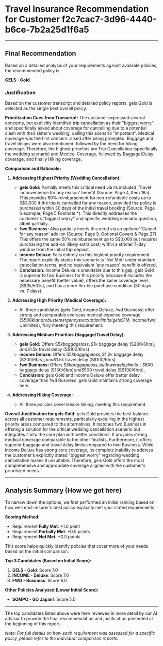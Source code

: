 # Travel Insurance Recommendation for Customer f2c7cac7-3d96-4440-b6ce-7b2a25d1f6a5

---

## Final Recommendation
Based on a detailed analysis of your requirements against available policies, the recommended policy is:

**GELS - Gold**

### Justification
Based on the customer transcript and detailed policy reports, gels Gold is selected as the single best overall policy.

**Prioritization Cues from Transcript:** The customer expressed several concerns, but explicitly identified trip cancellation as their "biggest worry" and specifically asked about coverage for cancelling due to a potential clash with their sister's wedding, calling this scenario "important". Medical coverage was the first concern raised after being prompted. Baggage and travel delays were also mentioned, followed by the need for hiking coverage. Therefore, the highest priorities are Trip Cancellation (specifically the wedding scenario) and Medical Coverage, followed by Baggage/Delay coverage, and finally Hiking coverage.

**Comparison and Rationale:**

1.  **Addressing Highest Priority (Wedding Cancellation):** 
    *   **gels Gold:** Partially meets this critical need via its included 'Travel inconvenience for any reason' benefit (Source: Page 4, Item 19a). This provides 50% reimbursement for non-refundable costs up to S$3,000 if the trip is cancelled for any reason, provided the policy is purchased within 30 days of the initial travel booking (Source: Page 6 example, Page 5 Footnote *). This directly addresses the customer's "biggest worry" and specific wedding scenario question, albeit partially.
    *   **fwd Business:** Also partially meets this need via an *optional* 'Cancel for any reason' add-on (Source: Page 9, Optional Covers & Page 27). This offers the same 50% reimbursement up to S$3,000 but requires purchasing the add-on (likely extra cost) within a stricter 7-day window from the initial trip deposit.
    *   **income Deluxe:** Fails entirely on this highest priority requirement. The report explicitly states this scenario is 'Not Met' under standard cancellation terms, and no equivalent 'any reason' benefit is offered.
    *   **Conclusion:** income Deluxe is unsuitable due to this gap. gels Gold is superior to fwd Business for this priority because it *includes* the necessary benefit (better value), offers the same coverage level (S$3k/50%), and has a more flexible purchase condition (30 days vs. 7 days).

2.  **Addressing High Priority (Medical Coverage):**
    *   All three candidates (gels Gold, income Deluxe, fwd Business) offer strong and comparable overseas medical expense coverage (S$500k) and robust emergency evacuation limits (gels S$1M, income/fwd Unlimited), fully meeting this requirement.

3.  **Addressing Medium Priorities (Baggage/Travel Delay):**
    *   **gels Gold:** Offers S$5k baggage loss, S$1k baggage delay (S$200/6hrs), and S$1.5k travel delay (S$100/6hrs).
    *   **income Deluxe:** Offers S$5k baggage loss, S$1.2k baggage delay (S$200/6hrs), and S$1.5k travel delay (S$100/6hrs).
    *   **fwd Business:** Offers S$5k baggage loss, but lower delay limits: S$600 baggage delay (S$150/6hrs) and S$500 travel delay (S$100/6hrs).
    *   **Conclusion:** gels Gold and income Deluxe offer better delay coverage than fwd Business. gels Gold maintains strong coverage here.

4.  **Addressing Hiking Coverage:**
    *   All three policies cover leisure hiking, meeting this requirement.

**Overall Justification for gels Gold:** gels Gold provides the best balance across all customer requirements, particularly excelling in the highest priority areas compared to the alternatives. It matches fwd Business in offering a solution for the critical wedding cancellation scenario but integrates it into the core plan with better conditions. It provides strong medical coverage comparable to the other finalists. Furthermore, it offers superior baggage and travel delay limits compared to fwd Business. While income Deluxe has strong core coverage, its complete inability to address the customer's explicitly stated "biggest worry" regarding wedding cancellation makes it unsuitable. Therefore, gels Gold offers the most comprehensive and appropriate coverage aligned with the customer's prioritized needs.

---

## Analysis Summary (How we got here)
To narrow down the options, we first performed an initial ranking based on how well each insurer's best policy explicitly met your stated requirements.

**Scoring Method:**
- Requirement **Fully Met**: +1.0 point
- Requirement **Partially Met**: +0.5 points
- Requirement **Not Met**: +0.0 points

This score helps quickly identify policies that cover more of your needs based on the initial comparison.

**Top 3 Candidates (Based on Initial Score):**
1. **GELS - Gold**: Score 7.0
2. **INCOME - Deluxe**: Score 7.0
3. **FWD - Business**: Score 6.0

**Other Policies Analyzed (Lower Initial Score):**
- **SOMPO - GO Japan!**: Score 5.0

---

The top candidates listed above were then reviewed in more detail by our AI advisor to provide the final recommendation and justification presented at the beginning of this report.

*Note: For full details on how each requirement was assessed for a specific policy, please refer to the individual comparison reports.*